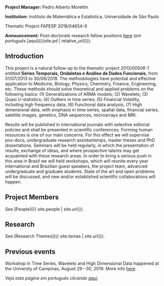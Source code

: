 ﻿---
# Feel free to add content and custom Front Matter to this file.
# To modify the layout, see https://jekyllrb.com/docs/themes/#overriding-theme-defaults
layout: default
---

**Project Manager:** Pedro Alberto Morettin

**Institution:** Instituto de Matemática e Estatística, Universidade de
São Paulo

Thematic Project FAPESP 2018/04654-9

**Announcement:** Post-doctorate research fellow positions [here](PD_advertisement_ENG.md) (*em português* [aqui]({{site.pd | relative_url}})).

## Introduction

This project is a natural follow-up to the thematic project
*2013/00506-1* entitled **Séries Temporais, Ondaletas e Análise de
Dados Funcionais**, from 01/07/2013 to 30/06/2018. The methodologies
have potential and effective application to Medicine, Biology, Physics,
Chemistry, Finance, Engineering, etc. These methods should solve
theoretical and applied problems on the following topics: (1)
Generalizations of ARMA models; (2) Wavelets; (3) Quasi *U*-statistics;
(4) Outliers in time series; (5) Financial Volatilty, including high
frequency data; (6) Functional data analysis; (7) High dimensional data,
with emphasis in time series, spatial data, financial series, satellite
images, genetics, DNA sequences, microarrays and MRI.

Results will be published in international journals with selective
editorial policies and shall be presented in scientific conferences.
Forming human resources is one of our main concerns. For this effect we
will supervise pos-docs, undergraduate research assistantships, master
theses and PhD dissertations. Seminars will be held regularly, in which
the presentation of results, exchange of ideas, and where prospective
talents may get acquainted with these research areas. In order to bring
a serious push in this area in Brazil we will held workshops, which will
reunite every year international and Brazilian guest speakers, the
project team, advanced undergraduate and graduate students. State of the
art and open problems will be discussed, and new and/or established
scientific collaborations will happen.

## Project Members

See [People]({{ site.people | site.url}}).

## Research

See [Research Themes]({{ site.temas | site.url}}).

## Previous events

Workshop in Time Series, Wavelets and High Dimensional Data happened at the Universty of Campinas, August 29--30, 2019. More info [here](workshop1.md)

*Veja esta página em português clicando [aqui](index.md).*

